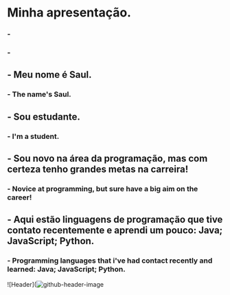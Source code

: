# Minha apresentação.
### -
### -
## - Meu nome é Saul.
### - The name's Saul.
## - Sou estudante.
### - I'm a student.
## - Sou novo na área da programação, mas com certeza tenho grandes metas na carreira!
### - Novice at programming, but sure have a big aim on the career!
## - Aqui estão linguagens de programação que tive contato recentemente e aprendi um pouco: Java; JavaScript; Python.
### - Programming languages that i've had contact recently and learned: Java; JavaScript; Python.
![Header](![github-header-image](https://github.com/user-attachments/assets/a2e2cc1a-e880-4556-b986-02887ea85e0b)
